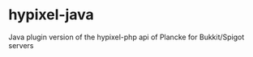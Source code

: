 hypixel-java
============

Java plugin version of the hypixel-php api of Plancke for Bukkit/Spigot servers
